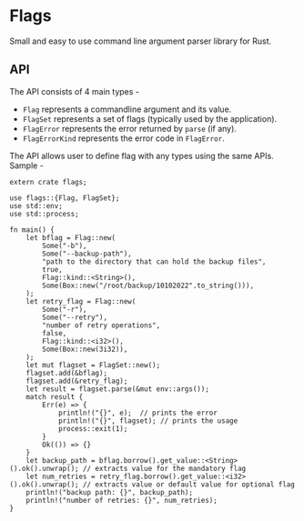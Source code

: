 # Flags

Small and easy to use command line argument parser library for Rust.

## API

The API consists of 4 main types -

- `Flag` represents a commandline argument and its value.
- `FlagSet` represents a set of flags (typically used by the application).
- `FlagError` represents the error returned by `parse` (if any).
- `FlagErrorKind` represents the error code in  `FlagError`.

The API allows user to define flag with any types using the same APIs. Sample -

```
extern crate flags;

use flags::{Flag, FlagSet};
use std::env;
use std::process;

fn main() {
    let bflag = Flag::new(
        Some("-b"),
        Some("--backup-path"),
        "path to the directory that can hold the backup files",
        true,
        Flag::kind::<String>(),
        Some(Box::new("/root/backup/10102022".to_string())),
    );
    let retry_flag = Flag::new(
        Some("-r"),
        Some("--retry"),
        "number of retry operations",
        false,
        Flag::kind::<i32>(),
        Some(Box::new(3i32)),
    );
    let mut flagset = FlagSet::new();
    flagset.add(&bflag);
    flagset.add(&retry_flag);
    let result = flagset.parse(&mut env::args());
    match result {
        Err(e) => {
            println!("{}", e);	// prints the error
            println!("{}", flagset); // prints the usage
            process::exit(1);
        }
        Ok(()) => {}
    }
    let backup_path = bflag.borrow().get_value::<String>().ok().unwrap(); // extracts value for the mandatory flag
    let num_retries = retry_flag.borrow().get_value::<i32>().ok().unwrap(); // extracts value or default value for optional flag
    println!("backup path: {}", backup_path);
    println!("number of retries: {}", num_retries);
}
```
